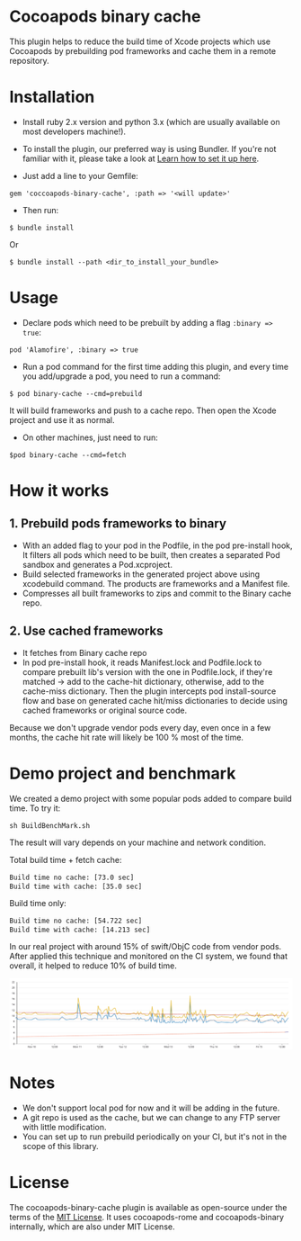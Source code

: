 # Cocoapods binary cache

This plugin helps to reduce the build time of Xcode projects which use Cocoapods by prebuilding pod frameworks and cache them in a remote repository.

# Installation

- Install ruby 2.x version and python 3.x (which are usually available on most developers machine!).
- To install the plugin, our preferred way is using Bundler. If you're not familiar with it, please take a look at [Learn how to set it up here](https://www.mokacoding.com/blog/ruby-for-ios-developers-bundler/).

- Just add a line to your Gemfile:

```
gem 'coccoapods-binary-cache', :path => '<will update>'
```

- Then run:

```
$ bundle install
```

Or

```
$ bundle install --path <dir_to_install_your_bundle>
```

# Usage

- Declare pods which need to be prebuilt by adding a flag `:binary => true`:

```
pod 'Alamofire', :binary => true
```

- Run a pod command for the first time adding this plugin, and every time you add/upgrade a pod, you need to run a command:

```
$ pod binary-cache --cmd=prebuild
```

It will build frameworks and push to a cache repo. Then open the Xcode project and use it as normal.

- On other machines, just need to run:

```
$pod binary-cache --cmd=fetch
```

# How it works

## 1. Prebuild pods frameworks to binary
 + With an added flag to your pod in the Podfile, in the pod pre-install hook, It filters all pods which need to be built, then creates a separated Pod sandbox and generates a Pod.xcproject.
 + Build selected frameworks in the generated project above using xcodebuild command. The products are frameworks and a Manifest file.
 + Compresses all built frameworks to zips and commit to the Binary cache repo.

## 2. Use cached frameworks
 + It fetches from Binary cache repo
 + In pod pre-install hook, it reads Manifest.lock and Podfile.lock to compare prebuilt lib's version with the one in Podfile.lock, if they're matched -> add to the cache-hit dictionary, otherwise, add to the cache-miss dictionary. Then the plugin intercepts pod install-source flow and base on generated cache hit/miss dictionaries to decide using cached frameworks or original source code.

Because we don't upgrade vendor pods every day, even once in a few months, the cache hit rate will likely be 100 % most of the time.

# Demo project and benchmark

We created a demo project with some popular pods added to compare build time. To try it:

```
sh BuildBenchMark.sh
```

The result will vary depends on your machine and network condition.

Total build time + fetch cache:

```
Build time no cache: [73.0 sec]
Build time with cache: [35.0 sec]
```

Build time only:

```
Build time no cache: [54.722 sec]
Build time with cache: [14.213 sec]
```

In our real project with around 15% of swift/ObjC code from vendor pods. After applied this technique and monitored on the CI system, we found that overall, it helped to reduce 10% of build time.

<img src=images/realproj_buildtime_trend.png width=800></img>

# Notes

- We don't support local pod for now and it will be adding in the future.
- A git repo is used as the cache, but we can change to any FTP server with little modification.
- You can set up to run prebuild periodically on your CI, but it's not in the scope of this library.

# License

The cocoapods-binary-cache plugin is available as open-source under the terms of the [MIT License](https://opensource.org/licenses/MIT).
It uses cocoapods-rome and cocoapods-binary internally, which are also under MIT License.